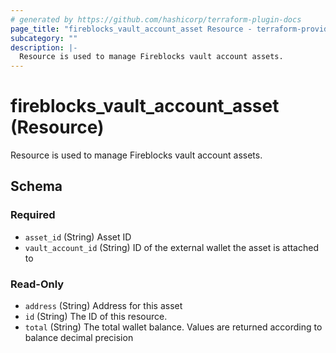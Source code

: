 ```yaml
---
# generated by https://github.com/hashicorp/terraform-plugin-docs
page_title: "fireblocks_vault_account_asset Resource - terraform-provider-fireblocks"
subcategory: ""
description: |-
  Resource is used to manage Fireblocks vault account assets.
---
```


# fireblocks_vault_account_asset (Resource)

Resource is used to manage Fireblocks vault account assets.



<!-- schema generated by tfplugindocs -->
## Schema

### Required

- `asset_id` (String) Asset ID
- `vault_account_id` (String) ID of the external wallet the asset is attached to

### Read-Only

- `address` (String) Address for this asset
- `id` (String) The ID of this resource.
- `total` (String) The total wallet balance. Values are returned according to balance decimal precision


